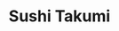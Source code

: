 ---
layout: place
title: Sushi Takumi
permalink: /california/upland/sushi-takumi.html
stateAbbr: CA
stateName: California
cityName: Upland
seo:
  type: restaurant
  links: null
place_id: ChIJ93bTSQwxw4ARlZoqvEZbWjY
photos:
  - name: >-
      places/ChIJ93bTSQwxw4ARlZoqvEZbWjY/photos/AeeoHcLanrVfWsSj5uMEMYCflIBEPgAquglH2mcQgJQpJnRbMy1S6nQhpxs-uVBtorzdd5Huf7HqDdAHQypiqPE1sB9znetaGlZdw6B2-Gi1MBd_WRKnZrQsVpjgxTR_iUImEFOMgT2OkjPQdvyppDh2HQc5nx2f9yXyVucsyc3G2oMX0WLJXOgduPcTDMnV8wJtYX5dkQRfYkVfawsKdwwHfvsl50qK-9OCgCow6OpF_HWwnE4fASGASe8DGagpKIRrbqkDj3VT1K1XcrgKUjSjwwrFv0wb80DD4AwXK3Ic5wTDGqyuWE2EjSeHul8ZkesBd4_GE7f3TRarKns-TUa2S2VxOMLYOMyj_xYU8oB3ntCdTPLEeJHJnJ1pkhOxteUsJhMO1yeqc9YHG77nD2_LZlk6NdvveQ25OnXtZXEyeJW67Q
    widthPx: 3648
    heightPx: 2052
    authorAttributions:
      - displayName: Betty Galeana
        uri: https://maps.google.com/maps/contrib/118021859297829319835
        photoUri: >-
          https://lh3.googleusercontent.com/a-/ALV-UjVe8etcicbu8kHD_PjB1tzDHZcTJeZwWsL29LIOa3_wPu3Sq1OjUA=s100-p-k-no-mo
    flagContentUri: >-
      https://www.google.com/local/imagery/report/?cb_client=maps_api_places.places_api&image_key=!1e10!2sCIHM0ogKEICAgIDvvqe9EQ&hl=en-US
    googleMapsUri: >-
      https://www.google.com/maps/place//data=!3m4!1e2!3m2!1sCIHM0ogKEICAgIDvvqe9EQ!2e10!4m2!3m1!1s0x80c3310c49d376f7:0x365a5b46bc2a9a95
  - name: >-
      places/ChIJ93bTSQwxw4ARlZoqvEZbWjY/photos/AeeoHcIDhhwK0WE8Dc8SA9__6tELBRI9H_yomEFCkgeCdiAeOrHMOBiQHHpE26dYQ7HoMjlOn_3QXwPve0SIt_8htH6RqHgukHN1dOhJlCSv-CZ6r4chvYvPesQmR7thSMbEnRwPxMarecqRTbiwoACPixgD7_cx947i7rdsq5RvhrTohvRypnYRhHnug5uf75zGUiIUPqH5FZcXvLppkJ5VpFHRAOWuv_Mlt4rbF_anF-ZDrKHrzGugFqqwOUTviU3cgKWS5SFINSPyQRCZSzqLQGymGCZjJRDeSScX1UqfkG2qarnZ4QhGERBbe0VYJz7bUn58e6zrChSqldm_-I_5F8B7ubkdaKhic0zjsbYLtUf0Nx7apb_qqOZqLSVNfGTqMrsr98VFy3FweQbKBei1yrNxXta0urfj5NZjIrpWhIw
    widthPx: 3615
    heightPx: 2027
    authorAttributions:
      - displayName: Royce Ngiam
        uri: https://maps.google.com/maps/contrib/100708689155657767600
        photoUri: >-
          https://lh3.googleusercontent.com/a-/ALV-UjXI_6frwWqPIuDUP7H3e4T9k1iOpS-Lhc96j32t6PMv1Fec3MGd=s100-p-k-no-mo
    flagContentUri: >-
      https://www.google.com/local/imagery/report/?cb_client=maps_api_places.places_api&image_key=!1e10!2sCIHM0ogKEICAgIC439fCYQ&hl=en-US
    googleMapsUri: >-
      https://www.google.com/maps/place//data=!3m4!1e2!3m2!1sCIHM0ogKEICAgIC439fCYQ!2e10!4m2!3m1!1s0x80c3310c49d376f7:0x365a5b46bc2a9a95
  - name: >-
      places/ChIJ93bTSQwxw4ARlZoqvEZbWjY/photos/AeeoHcKJQcO4epjungF1o-__m-QZDnM38SrbGnvQwBoJV8AqYvlCM_4F3dB-q_CLGiJQ2BV4DgzT-KWswhTh50O4OfLUG_e25Nq-a9m8edhrJYG8HLipDC-cJQ2-BXeV-ffwzJPrwtKkKqPnt5igIGeWbKzFIUvgXLewCLoLyT2Lo7aWQwO6grWeokpN7tM2eHr116JoBAFbC9imvy66Mm83UJeoXtV2aji22COiH03Pn20r24FoJhFgvq06-gO9o1qGUociAeYdBTR34bKqBgW1DOUFyWPFkETXTw_lNvpuEvwObdoXeGwGAuQSb_-00lXx-NYOVmt3g8bCXpYKHieGKwyscUvWLafUZYuvs3Y-FDMQA6aFaVBKAS9lpA_tpbyV1eJbgR46uf-bpy2xisYc4ByuPCX7mGgP7Lg9tuwaRcCpGw
    widthPx: 4000
    heightPx: 3000
    authorAttributions:
      - displayName: Mychal Ochoa
        uri: https://maps.google.com/maps/contrib/106023376087293944992
        photoUri: >-
          https://lh3.googleusercontent.com/a/ACg8ocIl3DT29Oym5Uj9WhWr1Sx1fKZq5oVdJZYfOluuERXvZpOQ4g=s100-p-k-no-mo
    flagContentUri: >-
      https://www.google.com/local/imagery/report/?cb_client=maps_api_places.places_api&image_key=!1e10!2sCIHM0ogKEICAgICjhezAcQ&hl=en-US
    googleMapsUri: >-
      https://www.google.com/maps/place//data=!3m4!1e2!3m2!1sCIHM0ogKEICAgICjhezAcQ!2e10!4m2!3m1!1s0x80c3310c49d376f7:0x365a5b46bc2a9a95
  - name: >-
      places/ChIJ93bTSQwxw4ARlZoqvEZbWjY/photos/AeeoHcId9Ouk91xbk4BLto_BOArt3e1qXysjBG0sRBe9e8qfjeBI2nzOZV3uHSKGz49VNRSl1LXYapLMx8j5Jsd31sQD3KaeD7D72Jrq38r5_rDZ7KLFC5a3apxDv3u0qNoOCFUISulsbZkbEoBj2itc2I2H_uM-r15duwhyIDczUK6TlueSZe4hKGySzIn5dW9CJ1oq8U1IWTvlqLfKkRUlFsNU6WtSsiAJk4uLGSmNlEH8mKT-CeiwKhWN_JWP-1n2uJpLDZbNqgc-XGMmUp55QFQQyAAYboPDTePTP8QobwAkmDN4beW3vxd-vJIPQg10kFrq8Wo5YVhHMxmn6rsB7H13aSV9A9sK2Sw30rxjNDK-heMFj9YlhaDEIHRoMS4YCjL2mhbVZ1DAMJKDnI3e2UU7sZaREUzAElBzCuA6ZYKHBvM
    widthPx: 3024
    heightPx: 4032
    authorAttributions:
      - displayName: R Alvarez
        uri: https://maps.google.com/maps/contrib/116507037575177724472
        photoUri: >-
          https://lh3.googleusercontent.com/a-/ALV-UjVuoOYaA2ic7c6255De1ccOrOsrSvDTr6JS1ncpWmLYgidqV9pY=s100-p-k-no-mo
    flagContentUri: >-
      https://www.google.com/local/imagery/report/?cb_client=maps_api_places.places_api&image_key=!1e10!2sCIHM0ogKEICAgMCAzZ2h5QE&hl=en-US
    googleMapsUri: >-
      https://www.google.com/maps/place//data=!3m4!1e2!3m2!1sCIHM0ogKEICAgMCAzZ2h5QE!2e10!4m2!3m1!1s0x80c3310c49d376f7:0x365a5b46bc2a9a95
  - name: >-
      places/ChIJ93bTSQwxw4ARlZoqvEZbWjY/photos/AeeoHcLfsUBmVuo2p8QH-d_Um2n2UfKvF_Czf4orXa69X3bYB-IM-FAvojNDaBY5s79bOtc8cf-uImrTnIscOTpW8d0r5--T-aL7eXHVL0Ib4_ICYRGDuiDSkdhNi05HZcIE8wlbjLVN2Pe0muOLlX7aOAn9i36ozXRzhyFTYKKFePf57nn2q8odogsz8IWAIYP5yRrYhQaR0d5YAL0Nx9e2teIQcZ3Fra7NbL6pph4lWXWJFf1ZisKuYpx3VivvwdwSgVXBVaYktFF3rykpJwu7zo9tUt92jKlsUqkaOe8rh4_oGJnUPt5odcDs1lUPhRFck9uAXCbC0kSHHIRXTdhMgn021Rygtuk1EqU8cmESMSLEIF8FLfuC-GhU355wo7rEMl7lF2AHkyVSSzlyHPclds6843-_RxemWP-8FNO8k2Kh063E
    widthPx: 4000
    heightPx: 3000
    authorAttributions:
      - displayName: Mychal Ochoa
        uri: https://maps.google.com/maps/contrib/106023376087293944992
        photoUri: >-
          https://lh3.googleusercontent.com/a/ACg8ocIl3DT29Oym5Uj9WhWr1Sx1fKZq5oVdJZYfOluuERXvZpOQ4g=s100-p-k-no-mo
    flagContentUri: >-
      https://www.google.com/local/imagery/report/?cb_client=maps_api_places.places_api&image_key=!1e10!2sCIHM0ogKEICAgICjhezA8QE&hl=en-US
    googleMapsUri: >-
      https://www.google.com/maps/place//data=!3m4!1e2!3m2!1sCIHM0ogKEICAgICjhezA8QE!2e10!4m2!3m1!1s0x80c3310c49d376f7:0x365a5b46bc2a9a95
  - name: >-
      places/ChIJ93bTSQwxw4ARlZoqvEZbWjY/photos/AeeoHcK4uQppdksF4JT4AddjXl9UuAgKyRe-hQWYdK05u_8mxBlSq0qv3_xDixcLgreP2bdXtgKM7PATdYk9AsVFyR3xcO4673nzzTfKoEpBeVZkMTCyd6DaD1a4PKzP6Kgj-IqiJ0gMyVhm8CqxwSqvMHp9ApmFz35biQDu5RKtmzg05yzBiLcSgSi7oyqqTnbzRBY8yAJD6LsvyINMOV_GxvUq8AXlJqUTlRooRjSSTWTZ83t3uhyTzCmfpe8zjSdv2bFKOfnJLR1kyHFM2hsOmbpJguVISjLaoEaNPcBp3sLHhPdJ0Xiardn5Uf3_Oos4c-sIch1IZ91BY6Bl9abNLYqezZ8AVNgR1h9poNOnw_y-sEmKzlB2a0TSaSKZsHd3ZAh2Roxc7Z9_Tyq3B9D9NrcF1eb-RQol0xOVr-_hi1k
    widthPx: 348
    heightPx: 348
    authorAttributions:
      - displayName: Theresa Welch
        uri: https://maps.google.com/maps/contrib/109393664073075457890
        photoUri: >-
          https://lh3.googleusercontent.com/a-/ALV-UjXyGrQyCoGtL6J5oalhXCvce0TGp-gQYeqsgwMqUnT-wazqQeU=s100-p-k-no-mo
    flagContentUri: >-
      https://www.google.com/local/imagery/report/?cb_client=maps_api_places.places_api&image_key=!1e10!2sCIHM0ogKEICAgIDZjtnLAw&hl=en-US
    googleMapsUri: >-
      https://www.google.com/maps/place//data=!3m4!1e2!3m2!1sCIHM0ogKEICAgIDZjtnLAw!2e10!4m2!3m1!1s0x80c3310c49d376f7:0x365a5b46bc2a9a95
  - name: >-
      places/ChIJ93bTSQwxw4ARlZoqvEZbWjY/photos/AeeoHcJTm3asba6m-wZHu7x1p30cm2Fn8mTkcvOLBC7S0NZYcSJiPEW8XRFqhcA5f5AiAbJ1zQJMpLgWYyFRWwTpTsRancODixlGyqPDNAJf2bs5n9cG1qnEFXtx6LuK7bmkTy5fIjPdv5wpBFDSiR8z1Wj1KuUfZjDrk7l2gXM1JtCs82oMkdO4X89Cd9Z7JGg8pZkD_NQzlnAadKpo-PyV2bxB0JESesljYMmBxl7XZ4H5RE4aUoie7Vvgj2oj6uZ728b47vVrEwnEjcbT4wxAUVzR0L4DvgiIFgEuk5ykYjZg7nYlwIZYOydV6Td03XEiRypofLxsTGmiKFaq_qrGH4o1Sxpej6RHCk3mYFe_-IMIXt5kWB0jbxsHKX3PPGJLxfTOrq6-J23oNuyunN68Hhiv7FEChY0PHf2_MKlvlWGF5-6Z
    widthPx: 3024
    heightPx: 4032
    authorAttributions:
      - displayName: Darren Dematteis
        uri: https://maps.google.com/maps/contrib/114222910849367356514
        photoUri: >-
          https://lh3.googleusercontent.com/a-/ALV-UjXDjrh-Z7msKI48Z1tJ8De2Oxf1MW16xWkpGYUHNrbSH2SUmuMx=s100-p-k-no-mo
    flagContentUri: >-
      https://www.google.com/local/imagery/report/?cb_client=maps_api_places.places_api&image_key=!1e10!2sCIHM0ogKEICAgICq6L61vgE&hl=en-US
    googleMapsUri: >-
      https://www.google.com/maps/place//data=!3m4!1e2!3m2!1sCIHM0ogKEICAgICq6L61vgE!2e10!4m2!3m1!1s0x80c3310c49d376f7:0x365a5b46bc2a9a95
  - name: >-
      places/ChIJ93bTSQwxw4ARlZoqvEZbWjY/photos/AeeoHcK-S5olp7bp8N08kCS56h2bgILXWoI5e2njWPL3KflURRFy3J7DH1KHpRkRAOXLXhO44Se32zhnWw_7rIfFrnvSGouHOgdrxzWAgjcm3quChnOedRcI8DMdf2oG1zqbHw9OQRfHBxH_45jHP9ufk6OWmRuSLQ9pgGx2gcDoeAJHCHxQmKOXIt2lYfM5UdTc5S_E3ev0VvULfTDkrRYNq08jFUoFk3---4TZbZCi_MpGZjWNn40m-Pwbi6Uv4HhlEw6kEwFywZvgd9WyaUV6XN5M-v_QKB4poF676rmGkorUb2DDSDcfJ9u5QvqaCk8CK0e6fP3RN4tgEKA93Bdob1HKt3XG-bh91nnpHimn6Pl98Cfa0GizoxkjJiX-AVP0yzJQC87RHMBlvSNGKvKfOO_TOoBORC0eJXgX95b_vEUYHjI
    widthPx: 3088
    heightPx: 3088
    authorAttributions:
      - displayName: Ro
        uri: https://maps.google.com/maps/contrib/103349286308395732601
        photoUri: >-
          https://lh3.googleusercontent.com/a/ACg8ocIxV46cYGm4CA-mXp_HDJ9u4ZJZABn_QlDMa_fc30P_C-tlQw=s100-p-k-no-mo
    flagContentUri: >-
      https://www.google.com/local/imagery/report/?cb_client=maps_api_places.places_api&image_key=!1e10!2sCIHM0ogKEICAgICK6IGcqAE&hl=en-US
    googleMapsUri: >-
      https://www.google.com/maps/place//data=!3m4!1e2!3m2!1sCIHM0ogKEICAgICK6IGcqAE!2e10!4m2!3m1!1s0x80c3310c49d376f7:0x365a5b46bc2a9a95
  - name: >-
      places/ChIJ93bTSQwxw4ARlZoqvEZbWjY/photos/AeeoHcKJjjscQT_Ee65bmbgsDdOnsWGZhOkCAz-ghb538mOyQZGqm_YuORzAk_ZCnTYdRsOEuuQWs27VufaTiXH8zC4I-xmFKk1q-lQ4F6kHMsUFHHAg2incCRZKpau0ghAc_ZwfPbSVlOpqmVnuirDFKb-LNEOYNhsWitWUxXwaqbFFAmpMvqLu8xSrCJJGCuOQObhBDUYD5HuyUgZ3GHaBxAQsepiuBzZOnfb06JjHa02e4YUZ4DHsf6bFRxSY4X6xu5-aOYbydTEd2DR2q9wLtYL-Lg8tDtCA2Ok0Jk08wgEQ__VwH_JbK-kqFy6DG6hjVnlChgfYY4hbnFhgCvS5wffpcHqHEE57wgo4riP8nUqxY6lloFhh4iymDIPg65IiA5jHOrKsjmBrdC7FdDJ10GsHE3WBRQbok6GxmgcANXw
    widthPx: 4032
    heightPx: 3024
    authorAttributions:
      - displayName: Peter Reynolds
        uri: https://maps.google.com/maps/contrib/108032445103015964860
        photoUri: >-
          https://lh3.googleusercontent.com/a-/ALV-UjWjVgyZM5_02z5S4ZNmzNN_y4dimpTTIGCYxt3ciX8bEOG4iZXcHw=s100-p-k-no-mo
    flagContentUri: >-
      https://www.google.com/local/imagery/report/?cb_client=maps_api_places.places_api&image_key=!1e10!2sCIHM0ogKEICAgICkta6VKQ&hl=en-US
    googleMapsUri: >-
      https://www.google.com/maps/place//data=!3m4!1e2!3m2!1sCIHM0ogKEICAgICkta6VKQ!2e10!4m2!3m1!1s0x80c3310c49d376f7:0x365a5b46bc2a9a95
  - name: >-
      places/ChIJ93bTSQwxw4ARlZoqvEZbWjY/photos/AeeoHcKX76aAAX80KLFKC1_APnKUoa0eOCpq3T2v9f7SPyV049a4tkI3tbBJXq1HGbVDd-Qh6dGbHY5dCkGD-IRLZZghc-5wLskWldgNGO9Jp4_cg3bLa0hyA2olQ9-9RWJetCPfyu1O_0zwOlLc3rhyfy6TKECYzGCMLtHu167_4brm4sPEMNpQDjXQmTBdzouZvLH4BPHBTHNgFWv_T4aDvt03H71qcie0zg4kqxJy-25VYx5-KrtLHoecliVD1Kxcd9AM1CtG1wcp5RLtJRnlaq5boumx4EQQeu_oBvefc9s0BLGdAzM7CAMZBF2HRJ5Zbb_CKSs8fFHH5XFdDeV89QPstSptIPBmpa5pwHGZmSkhCyN0BnG2W3qlBEV104ihM_-OxGS2v_bJ05ybaH11Wv5cGE4KLzqWFcXiex3FL8lZqA
    widthPx: 4800
    heightPx: 3614
    authorAttributions:
      - displayName: Dor
        uri: https://maps.google.com/maps/contrib/114961193852956596297
        photoUri: >-
          https://lh3.googleusercontent.com/a-/ALV-UjVNoTZxWCe4vQzMzFfThFdJ_S7DbeHsZOLnKZ4EJ7y8ausSW39T=s100-p-k-no-mo
    flagContentUri: >-
      https://www.google.com/local/imagery/report/?cb_client=maps_api_places.places_api&image_key=!1e10!2sCIHM0ogKEICAgICPgYe6dg&hl=en-US
    googleMapsUri: >-
      https://www.google.com/maps/place//data=!3m4!1e2!3m2!1sCIHM0ogKEICAgICPgYe6dg!2e10!4m2!3m1!1s0x80c3310c49d376f7:0x365a5b46bc2a9a95
address: 1651 W Foothill Blvd A, Upland, CA 91786, USA
street: 1651 W Foothill Blvd A
city: Upland
state: CA
zip: '91786'
country: USA
neighborhood: null
latitude: '34.107736'
longitude: '-117.682773'
accessibility_options:
  wheelchairAccessibleParking: true
  wheelchairAccessibleEntrance: true
  wheelchairAccessibleRestroom: true
  wheelchairAccessibleSeating: true
business_status: OPERATIONAL
name: Sushi Takumi
google_maps_links:
  directionsUri: >-
    https://www.google.com/maps/dir//''/data=!4m7!4m6!1m1!4e2!1m2!1m1!1s0x80c3310c49d376f7:0x365a5b46bc2a9a95!3e0
  placeUri: https://maps.google.com/?cid=3916543185314814613
  writeAReviewUri: >-
    https://www.google.com/maps/place//data=!4m3!3m2!1s0x80c3310c49d376f7:0x365a5b46bc2a9a95!12e1
  reviewsUri: >-
    https://www.google.com/maps/place//data=!4m4!3m3!1s0x80c3310c49d376f7:0x365a5b46bc2a9a95!9m1!1b1
  photosUri: >-
    https://www.google.com/maps/place//data=!4m3!3m2!1s0x80c3310c49d376f7:0x365a5b46bc2a9a95!10e5
primary_type: Sushi Restaurant
opening_hours:
  regular: null
  current: null
secondary_opening_hours:
  regular:
    weekdayDescriptions: null
    type: null
  current:
    weekdayDescriptions: null
    type: null
phone: null
price_level: null
price_range: null
rating: null
rating_count: 0
website: null
description: >-
  Discover Sushi Takumi in Upland, CA$$$Sushi Takumi in Upland, CA, stands out
  as a welcoming all-you-can-eat destination for sushi enthusiasts seeking fresh
  Japanese cuisine. This spot offers a diverse selection of creative rolls and
  classic dishes, complemented by refreshing options like beer, wine, and sake,
  making it ideal for casual gatherings or a satisfying solo meal. The
  comfortable atmosphere enhances the experience, with accessibility features
  that ensure everyone can enjoy the vibrant flavors without hassle. Whether
  you're exploring top-rated sushi options in the area or looking for Japanese
  places near you, this restaurant delivers a balance of quality and value that
  keeps diners coming back. Its convenient location makes it a go-to choice for
  anyone craving authentic tastes in a relaxed setting.
generative_summary: >-
  Discover Sushi Takumi in Upland, CA$$$Sushi Takumi in Upland, CA, stands out
  as a welcoming all-you-can-eat destination for sushi enthusiasts seeking fresh
  Japanese cuisine. This spot offers a diverse selection of creative rolls and
  classic dishes, complemented by refreshing options like beer, wine, and sake,
  making it ideal for casual gatherings or a satisfying solo meal. The
  comfortable atmosphere enhances the experience, with accessibility features
  that ensure everyone can enjoy the vibrant flavors without hassle. Whether
  you're exploring top-rated sushi options in the area or looking for Japanese
  places near you, this restaurant delivers a balance of quality and value that
  keeps diners coming back. Its convenient location makes it a go-to choice for
  anyone craving authentic tastes in a relaxed setting.
generative_disclosure: Summarized by AI using the Grok-3-Mini model.
reviews: null
review_summary: >-
  What Customers Are Saying$$$Visitors to this sushi spot often praise the
  affordable all-you-can-eat deals and the tasty variety of rolls that hit the
  spot without breaking the bank. Folks appreciate the friendly team who go out
  of their way to make the experience enjoyable, along with the spot's clean
  vibe and lively music that adds to the fun. While some mention that waits for
  food can stretch a bit during busy times, it's generally seen as a minor
  trade-off for the overall great value. In general, the consensus leans
  positive, with many highlighting it as a solid pick for groups or families
  hunting for delicious options nearby. If you're on the hunt for reliable sushi
  restaurants around Upland, this place earns nods for its honest flavors and
  welcoming feel, making it worth a try for a casual bite.
review_disclosure: Summarized by AI using the Grok-3-Mini model.
parking_options: null
payment_options: null
allow_dogs: null
curbside_pickup: null
delivery: null
dine_in: null
good_for_children: null
good_for_groups: null
good_for_sports: null
live_music: null
menu_for_children: null
outdoor_seating: null
reservable: null
restroom: null
serves_beer: null
serves_breakfast: null
serves_brunch: null
serves_cocktails: null
serves_coffee: null
serves_dinner: null
serves_dessert: null
serves_lunch: null
serves_vegetarian_food: null
serves_wine: null
takeout: null
update_category: pro
places_description: null

---